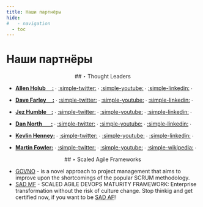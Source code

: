 ```yaml
---
title: Наши партнёры
hide:
#   - navigation
  - toc
---
```

# Наши партнёры

<center>
## ‣ Thought Leaders
</center>

- [**Allen Holub     :**](https://holub.com/)
    ∙ [:simple-twitter:](https://twitter.com/allenholub)
    ∙ [:simple-youtube:](https://www.youtube.com/@AllenHolub)
    ∙ [:simple-linkedin:](https://www.linkedin.com/in/allenholub/)
    ∙

- [**Dave Farley     :**](https://www.davefarley.net/)
    ∙ [:simple-twitter:](https://twitter.com/davefarley77)
    ∙ [:simple-youtube:](https://www.youtube.com/@ContinuousDelivery)
    ∙ [:simple-linkedin:](https://www.linkedin.com/in/dave-farley-a67927/)
    ∙

- [**Jez Humble    :**](https://jezhumble.net/)
    ∙ [:simple-twitter:](https://twitter.com/jezhumble)
    ∙ [:simple-youtube:](https://www.youtube.com/c/JezHumble)
    ∙ [:simple-linkedin:](https://www.linkedin.com/in/jez-humble/)
    ∙

- [**Dan North       :**](https://dannorth.net/)
    ∙ [:simple-twitter:](https://twitter.com/tastapod)
    ∙ [:simple-youtube:](https://www.youtube.com/results?search_query=Dan+North)
    ∙ [:simple-linkedin:](https://www.linkedin.com/in/DanielTerhorstNorth/)
    ∙

- [**Kevlin Henney:**](https://about.me/kevlin)
    ∙ [:simple-twitter:](https://twitter.com/KevlinHenney)
    ∙ [:simple-youtube:](https://www.youtube.com/playlist?list=PL6wxfKvkNqRugfIiKKgRXa_0wKIQW_ZEH)
    ∙ [:simple-linkedin:](https://www.linkedin.com/in/kevlin/)
    ∙

- [**Martin Fowler:**](https://martinfowler.com/)
    ∙ [:simple-twitter:](https://twitter.com/martinfowler)
    ∙ [:simple-youtube:](https://www.youtube.com/results?search_query=Martin+Fowler)
    ∙ [:simple-wikipedia:](https://en.wikipedia.org/wiki/Martin_Fowler_(software_engineer))
    ∙

<center>
## ‣ Scaled Agile Frameworks
</center>

- [GOVNO](https://govno.works/) - is a novel approach to project management that aims to improve upon the shortcomings of the popular SCRUM methodology.
- [SAD MF](https://scaledagiledevops.com/) - SCALED AGILE DEVOPS MATURITY FRAMEWORK: Enterprise transformation without the risk of culture change. Stop thinkig and get certified now, if you want to be [SAD AF](https://scaledagiledevops.com/certifications/#scaled-agile-dev-ops-accredited-facilitators)!
